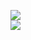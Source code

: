 [![](https://img.shields.io/badge/Made%20With-Github%20Spray-lightgrey.svg?style=for-the-badge&logo=github)](https://github.com/Annihil/github-spray#6686)  
[![](https://i.imgur.com/2DrTn0Z.gif)](https://github.com/Annihil/github-spray)